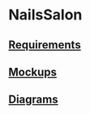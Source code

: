 # NailsSalon
## [Requirements](https://github.com/dima199980/Nails-Salon/tree/master/documentation)
## [Mockups](https://github.com/dima199980/Nails-Salon/tree/master/mockups)
## [Diagrams](https://github.com/dima199980/Nails-Salon/blob/master/diagrams)
